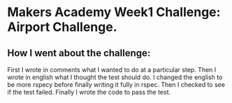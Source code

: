 Makers Academy Week1 Challenge: Airport Challenge.
==================================================

How I went about the challenge:
-------------------------------
First I wrote in comments what I wanted to do at a particular step.
Then I wrote in english what I thought the test should do.
I changed the english to be more rspecy before finally writing it fully in rspec.
Then I checked to see if the test failed.
Finally I wrote the code to pass the test.


